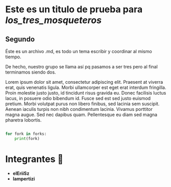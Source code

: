 # Este es un titulo de prueba para *los_tres_mosqueteros*
## Segundo

Éste es un archivo .md, es todo un tema escribir y coordinar al mismo tiempo.

De hecho, nuestro grupo se llama así pq pasamos a ser tres pero al final terminamos siendo dos.

Lorem ipsum dolor sit amet, consectetur adipiscing elit. Praesent at viverra erat, quis venenatis ligula. Morbi ullamcorper est eget erat interdum fringilla. Proin molestie justo justo, id tincidunt risus gravida eu. Donec facilisis luctus lacus, in posuere odio bibendum id. Fusce sed est sed justo euismod pretium. Morbi volutpat purus non libero finibus, sed lacinia sem suscipit. Aenean iaculis turpis non nibh condimentum lacinia. Vivamus porttitor magna augue. Sed nec dapibus quam. Pellentesque eu diam sed magna pharetra lobortis.

```python

for fork in forks:
    print(fork)

```

# Integrantes :wave:

- **elEriiSz** 
- **lampertizi**
